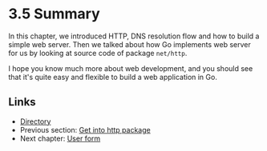 # 3.5 Summary

In this chapter, we introduced HTTP, DNS resolution flow and how to build a simple web server. Then we talked about how Go implements web server for us by looking at source code of package `net/http`.

I hope you know much more about web development, and you should see that it's quite easy and flexible to build a web application in Go.

## Links

- [Directory](preface.md)
- Previous section: [Get into http package](03.4.md)
- Next chapter: [User form](04.0.md)